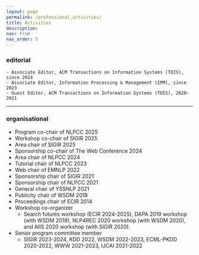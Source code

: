 ```yaml
---
layout: page
permalink: /professional_activities/
title: Activities
description: 
nav: true
nav_order: 5
---
```


### editorial
	- Associate Editor, ACM Transactions on Information Systems (TOIS), since 2024 
	- Associate Editor, Information Processing & Management (IPM), since 2023 
	- Guest Editor, ACM Transactions on Information Systems (TOIS), 2020-2021 

---

### organisational
- Program co-chair of NLPCC 2025
- Workshop co-chair of SIGIR 2025
- Area chair of SIGIR 2025
- Sponsorship co-chair of The Web Conference 2024
- Area chair of NLPCC 2024
- Tutorial chair of NLPCC 2023
- Web chair of EMNLP 2022
- Sponsorship chair of SIGIR 2021
- Sponsorship chair of NLPCC 2021
- General chair of YSSNLP 2021
- Publicity chair of WSDM 2018
- Proceedings chair of ECIR 2014
- Workshop co-organizer
	- Search futures workshop (ECIR 2024-2025), DAPA 2019 workshop (with WSDM 2019), NLP4REC 2020 workshop (with WSDM 2020), and AIIS 2020 workshop (with SIGIR 2020).
- Senior program committee member
	- SIGIR 2023-2024, KDD 2022, WSDM 2022-2023, ECML-PKDD 2020-2022, WWW 2021-2023, IJCAI 2021-2022
